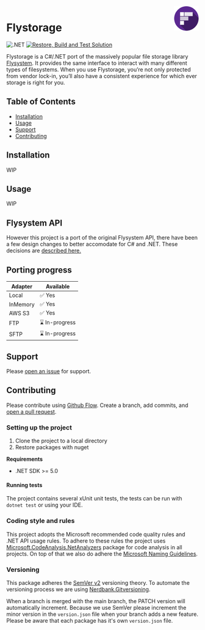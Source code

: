 <img src="https://github.com/dutch-and-bold/flystorage/raw/main/.github/flystorage-logo.png" alt="Flystorage Logo" title="Flystorage" align="right" height="64" srcset="https://github.com/dutch-and-bold/flystorage/raw/master/.github/flystorage-logo@2x.png 2x"/>

# Flystorage

![.NET](https://img.shields.io/badge/.NET-5.0-purple)
[![Restore, Build and Test Solution](https://github.com/dutch-and-bold/flystorage/actions/workflows/restore-build-test-solution.yml/badge.svg)](https://github.com/dutch-and-bold/flystorage/actions/workflows/restore-build-test-solution.yml)

Flystorage is a C#/.NET port of the massively popular file storage library [Flysystem](https://flysystem.thephpleague.com/v2/docs/). It provides the same interface to interact with many different types of filesystems.
When you use Flystorage, you’re not only protected from vendor lock-in, you’ll also have a consistent experience for which ever storage is right for you.

## Table of Contents

- [Installation](#installation)
- [Usage](#usage)
- [Support](#support)
- [Contributing](#contributing)

## Installation

WIP

## Usage

WIP

## Flysystem API

However this project is a port of the original Flysystem API, there have been a few design changes to better accomodate for C# and .NET.
These decisions are [described here.](https://github.com/dutch-and-bold/flystorage/blob/main/docs/flysystem-api-changes.md)

## Porting progress

|Adapter         |Available      |
|----------------|---------------|
|Local           |✅ Yes         |
|InMemory        |✅ Yes         |
|AWS S3          |✅ Yes         |
|FTP             |⌛️ In-progress |
|SFTP            |⌛️ In-progress |

## Support

Please [open an issue](https://github.com/dutch-and-bold/flystorage/issues/new) for support.

## Contributing

Please contribute using [Github Flow](https://guides.github.com/introduction/flow/).
Create a branch, add commits, and [open a pull request](https://github.com/dutch-and-bold/moneybird-sdk/compare/).

### Setting up the project

1. Clone the project to a local directory
2. Restore packages with nuget

**Requirements**
* .NET SDK >= 5.0

#### Running tests

The project contains several xUnit unit tests, the tests can be run with `dotnet test` or using your IDE.

### Coding style and rules

This project adopts the Microsoft recommended code quality rules and .NET API usage rules. To adhere to these rules the project uses [Microsoft.CodeAnalysis.NetAnalyzers](https://github.com/dotnet/roslyn-analyzers) package for code analysis in all projects.
On top of that we also do adhere the [Microsoft Naming Guidelines](https://docs.microsoft.com/en-us/dotnet/standard/design-guidelines/naming-guidelines).

### Versioning

This package adheres the [SemVer v2](https://semver.org) versioning theory.
To automate the versioning process we are using [Nerdbank.Gitversioning](https://github.com/dotnet/Nerdbank.GitVersioning).

When a branch is merged with the main branch, the PATCH version will automatically increment.
Because we use SemVer please increment the minor version in the `version.json` file when your branch adds a new feature.
Please be aware that each package has it's own `version.json` file.